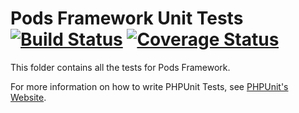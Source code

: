 # Pods Framework Unit Tests [![Build Status](https://secure.travis-ci.org/pods-framework/pods.png?branch=master)](http://travis-ci.org/pods-framework/pods) [![Coverage Status](https://coveralls.io/repos/pods-framework/pods/badge.png)](https://coveralls.io/r/pods-framework/pods) #


This folder contains all the tests for Pods Framework.

For more information on how to write PHPUnit Tests, see [PHPUnit's Website](http://www.phpunit.de/manual/3.6/en/writing-tests-for-phpunit.html).
